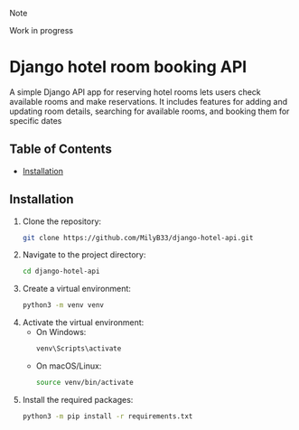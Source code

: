 > [!NOTE]
> Work in progress

# Django hotel room booking API

A simple Django API app for reserving hotel rooms lets users check available rooms and make reservations. It includes features for adding and updating room details, searching for available rooms, and booking them for specific dates

## Table of Contents

- [Installation](#installation)

## Installation

1. Clone the repository:
   ```bash
   git clone https://github.com/MilyB33/django-hotel-api.git
   ```
2. Navigate to the project directory:
   ```bash
   cd django-hotel-api
   ```
3. Create a virtual environment:
   ```bash
   python3 -m venv venv
   ```
4. Activate the virtual environment:
   - On Windows:
     ```bash
     venv\Scripts\activate
     ```
   - On macOS/Linux:
     ```bash
     source venv/bin/activate
     ```
5. Install the required packages:
   ```bash
   python3 -m pip install -r requirements.txt
   ```
